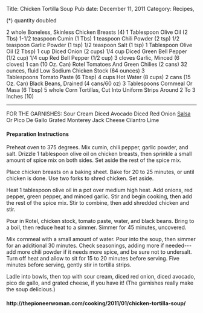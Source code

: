 Title: Chicken Tortilla Soup
Pub date: December 11, 2011
Category: Recipes, 

(*) quantity doubled

2 whole Boneless, Skinless Chicken Breasts (4)
1 Tablespoon Olive Oil (2 Tbs)
1-1/2 teaspoon Cumin (1 Tbs)
1 teaspoon Chili Powder (2 tsp)
1/2 teaspoon Garlic Powder (1 tsp)
1/2 teaspoon Salt (1 tsp)
1 Tablespoon Olive Oil (2 Tbsp)
1 cup Diced Onion (2 cups)
1/4 cup Diced Green Bell Pepper (1/2 cup)
1/4 cup Red Bell Pepper (1/2 cup)
3 cloves Garlic, Minced (6 cloves)
1 can (10 Oz. Can) Rotel Tomatoes And Green Chilies (2 cans)
32 ounces, fluid Low Sodium Chicken Stock (64 ounces)
3 Tablespoons Tomato Paste (6 Tbsp)
4 cups Hot Water (8 cups)
2 cans (15 Oz. Can) Black Beans, Drained (4 cans/60 oz)
3 Tablespoons Cornmeal Or Masa (6 Tbsp)
5 whole Corn Tortillas, Cut Into Uniform Strips Around 2 To 3 Inches (10)
_____
FOR THE GARNISHES:
Sour Cream
Diced Avocado
Diced Red Onion
<a title="Salsa" href="http://karen.rittmeyer.net/?p=270">Salsa</a> Or Pico De Gallo
Grated Monterey Jack Cheese
Cilantro
Lime
<h4>Preparation Instructions</h4>
<div>

Preheat oven to 375 degrees. Mix cumin, chili pepper, garlic powder, and salt. Drizzle 1 tablespoon olive oil on chicken breasts, then sprinkle a small amount of spice mix on both sides. Set aside the rest of the spice mix.

Place chicken breasts on a baking sheet. Bake for 20 to 25 minutes, or until chicken is done. Use two forks to shred chicken. Set aside.

Heat 1 tablespoon olive oil in a pot over medium high heat. Add onions, red pepper, green pepper, and minced garlic. Stir and begin cooking, then add the rest of the spice mix. Stir to combine, then add shredded chicken and stir.

Pour in Rotel, chicken stock, tomato paste, water, and black beans. Bring to a boil, then reduce heat to a simmer. Simmer for 45 minutes, uncovered.

Mix cornmeal with a small amount of water. Pour into the soup, then simmer for an additional 30 minutes. Check seasonings, adding more if needed---add more chili powder if it needs more spice, and be sure not to undersalt. Turn off heat and allow to sit for 15 to 20 minutes before serving. Five minutes before serving, gently stir in tortilla strips.

Ladle into bowls, then top with sour cream, diced red onion, diced avocado, pico de gallo, and grated cheese, if you have it! (The garnishes really make the soup delicious.)
<h4>http://thepioneerwoman.com/cooking/2011/01/chicken-tortilla-soup/</h4>
</div>